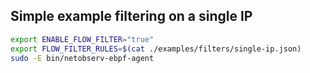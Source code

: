 ## Simple example filtering on a single IP

```bash
export ENABLE_FLOW_FILTER="true"
export FLOW_FILTER_RULES=$(cat ./examples/filters/single-ip.json)
sudo -E bin/netobserv-ebpf-agent
```
